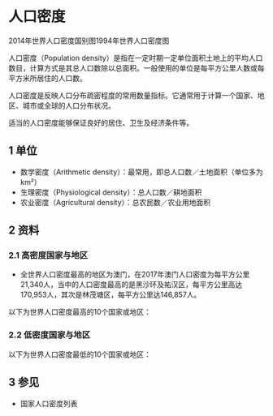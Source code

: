 # 人口密度

2014年世界人口密度国别图1994年世界人口密度图

人口密度（Population density）是指在一定时期一定单位面积土地上的平均人口数目，计算方式是其总人口数除以总面积。一般使用的单位是每平方公里人数或每平方米所居住的人口数。

人口密度是反映人口分布疏密程度的常用数量指标。它通常用于计算一个国家、地区、城市或全球的人口分布状况。

适当的人口密度能够保证良好的居住、卫生及经济条件等。



## 1 单位

* 数学密度（Arithmetic density）：最常用，即总人口数／土地面积（单位多为km²）
* 生理密度（Physiological density）：总人口数／耕地面积
* 农业密度（Agricultural density）：总农民数／农业用地面积



## 2 资料



### 2.1 高密度国家与地区

* 全世界人口密度最高的地区为澳门，在2017年澳门人口密度为每平方公里21,340人，当中的人口密度最高的是黑沙环及祐汉区，每平方公里高达170,953人，其次是林茂塘区，每平方公里达146,857人。

以下为世界人口密度最高的10个国家或地区：



### 2.2 低密度国家与地区

以下为世界人口密度最低的10个国家或地区：



## 3 参见

* 国家人口密度列表



